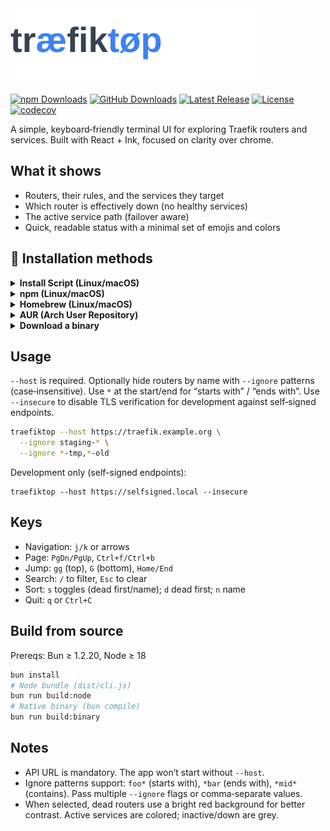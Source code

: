 <div>
<picture>
  <source media="(prefers-color-scheme: dark)" srcset="assets/logo-dark.svg">
  <source media="(prefers-color-scheme: light)" srcset="assets/logo-light.svg">
  <img alt="traefiktop" src="assets/logo-light.svg">
</picture>
 
[![npm Downloads](https://img.shields.io/npm/dm/traefiktop?style=flat-square&label=npm+downloads)](https://www.npmjs.com/package/traefiktop)
[![GitHub Downloads](https://img.shields.io/github/downloads/darksworm/traefiktop/total?style=flat-square&label=github+downloads)](https://github.com/darksworm/traefiktop/releases/latest)
[![Latest Release](https://img.shields.io/github/v/release/darksworm/traefiktop?style=flat-square)](https://github.com/darksworm/traefiktop/releases/latest)
[![License](https://img.shields.io/github/license/darksworm/traefiktop?style=flat-square)](./LICENSE)
[![codecov](https://img.shields.io/codecov/c/github/darksworm/traefiktop?style=flat-square)](https://codecov.io/github/darksworm/traefiktop)
</div>

A simple, keyboard‑friendly terminal UI for exploring Traefik routers and services. Built with React + Ink, focused on clarity over chrome.

## What it shows
- Routers, their rules, and the services they target
- Which router is effectively down (no healthy services)
- The active service path (failover aware)
- Quick, readable status with a minimal set of emojis and colors

## 🚀 Installation methods

<details>
  <summary><strong>Install Script (Linux/macOS)</strong></summary>

```bash
curl -sSL https://raw.githubusercontent.com/darksworm/traefiktop/main/install.sh | sh
```

The install script automatically detects your system (including musl vs glibc on Linux) and downloads the appropriate binary from the latest release.

You can also install a specific version:
```bash
curl -sSL https://raw.githubusercontent.com/darksworm/traefiktop/main/install.sh | sh -s -- v0.1.0
```
</details>

<details>
  <summary><strong>npm (Linux/macOS)</strong></summary>

```bash
npm i --global traefiktop
```
</details>

<details>
  <summary><strong>Homebrew (Linux/macOS)</strong></summary>

```bash
brew tap darksworm/homebrew-tap
brew install --cask traefiktop
```
</details>

<details>
  <summary><strong>AUR (Arch User Repository)</strong></summary>

```bash
yay -S traefiktop-bin
```
</details>

<details>
  <summary><strong>Download a binary</strong></summary>

Grab binaries and packages from the latest release:
https://github.com/darksworm/traefiktop/releases/latest

</details>

## Usage
`--host` is required. Optionally hide routers by name with `--ignore` patterns (case‑insensitive). Use `*` at the start/end for “starts with” / “ends with”. Use `--insecure` to disable TLS verification for development against self‑signed endpoints.

```bash
traefiktop --host https://traefik.example.org \
  --ignore staging-* \
  --ignore *-tmp,*-old
```

Development only (self-signed endpoints):

```
traefiktop --host https://selfsigned.local --insecure
```

## Keys
- Navigation: `j/k` or arrows
- Page: `PgDn/PgUp`, `Ctrl+f/Ctrl+b`
- Jump: `gg` (top), `G` (bottom), `Home/End`
- Search: `/` to filter, `Esc` to clear
- Sort: `s` toggles (dead first/name); `d` dead first; `n` name
- Quit: `q` or `Ctrl+C`

## Build from source
Prereqs: Bun ≥ 1.2.20, Node ≥ 18

```bash
bun install
# Node bundle (dist/cli.js)
bun run build:node
# Native binary (bun compile)
bun run build:binary
```

## Notes
- API URL is mandatory. The app won’t start without `--host`.
- Ignore patterns support: `foo*` (starts with), `*bar` (ends with), `*mid*` (contains). Pass multiple `--ignore` flags or comma‑separate values.
- When selected, dead routers use a bright red background for better contrast. Active services are colored; inactive/down are grey.
